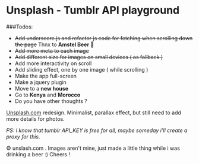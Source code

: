 Unsplash - Tumblr API playground
=======================

###Todos:
- ~~Add underscore.js and refactor js code for fetching when scrolling down the page~~ Thnx to **Amstel Beer** :beer:
- ~~Add more meta to each image~~
- ~~Add different size for images on small devices ( as fallback )~~
- Add more interactivity on scroll
- Add sliding effect, one by one image ( while scrolling )
- Make the app full-screen
- Make a jquery plugin
- Move to a **new house**
- Go to **Kenya** and **Morocco**
- Do you have other thoughts ?

[Unsplash.com](http://www.unsplash.com) redesign. Minimalist, parallax effect, but
still need to add more details for photos.


*PS: I know that tumblr API_KEY is free for all, maybe someday i'll create a proxy for this.*

&copy; unslash.com . Images aren't mine, just made a little thing while i was
drinking a beer :) Cheers !
